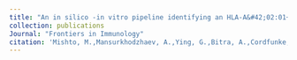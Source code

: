 ```yaml
---
title: "An in silico -in vitro pipeline identifying an HLA-A&#42;02:01+ KRAS G12V+ spliced epitope candidate for a broad tumor-immune response in cancer patients"
collection: publications
Journal: "Frontiers in Immunology"
citation: 'Mishto, M.,Mansurkhodzhaev, A.,Ying, G.,Bitra, A.,Cordfunke, A R.,Henze, S., <b>Paul, D.</b>,Sidney, J.,Urlaub, H.,Neefjes, J., Sette, A.,Dirk, Z.,Liepe, J., 2019. An in silico-in vitro pipeline identifying an HLA-A&#42;02:01+ KRAS G12V+spliced epitope candidate for a broad tumor-immune response in cancer patients. <i>Frontiers in Immunology.</i> Accepted for publication.'
---
```

